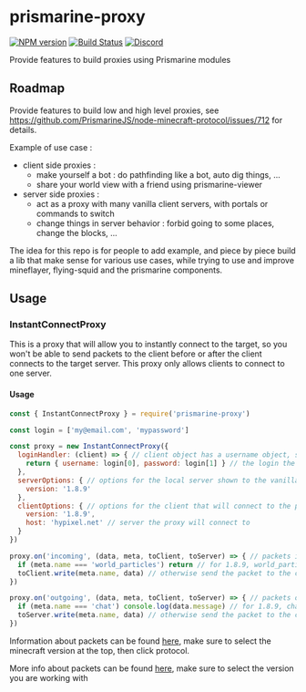 # prismarine-proxy

[![NPM version](https://img.shields.io/npm/v/prismarine-proxy.svg)](http://npmjs.com/package/prismarine-proxy)
[![Build Status](https://github.com/PrismarineJS/prismarine-proxy/workflows/CI/badge.svg)](https://github.com/PrismarineJS/prismarine-proxy/actions?query=workflow%3A%22CI%22)
[![Discord](https://img.shields.io/badge/chat-on%20discord-brightgreen.svg)](https://discord.gg/GsEFRM8)

Provide features to build proxies using Prismarine modules

## Roadmap

Provide features to build low and high level proxies, see https://github.com/PrismarineJS/node-minecraft-protocol/issues/712 for details.

Example of use case :
* client side proxies :
  * make yourself a bot : do pathfinding like a bot, auto dig things, ...
  * share your world view with a friend using prismarine-viewer
* server side proxies :
  * act as a proxy with many vanilla client servers, with portals or commands to switch
  * change things in server behavior : forbid going to some places, change the blocks, ...

The idea for this repo is for people to add example, and piece by piece build a lib that make sense for various use cases, while trying to use
and improve mineflayer, flying-squid and the prismarine components.

## Usage

### InstantConnectProxy

This is a proxy that will allow you to instantly connect to the target, so you won't be able to send packets to the client before or after the client connects to the target server. This proxy only allows clients to connect to one server.

#### Usage

```js
const { InstantConnectProxy } = require('prismarine-proxy')

const login = ['my@email.com', 'mypassword']

const proxy = new InstantConnectProxy({
  loginHandler: (client) => { // client object has a username object, so you can store usernames with their respective logins
    return { username: login[0], password: login[1] } // the login the proxy will connect to the server with
  },
  serverOptions: { // options for the local server shown to the vanilla client
    version: '1.8.9'
  },
  clientOptions: { // options for the client that will connect to the proxied server
    version: '1.8.9',
    host: 'hypixel.net' // server the proxy will connect to
  }
})

proxy.on('incoming', (data, meta, toClient, toServer) => { // packets incoming from the server to the client
  if (meta.name === 'world_particles') return // for 1.8.9, world_particles is the packet that contains particles, so by returning here, the client connected to the proxy won't get any particles
  toClient.write(meta.name, data) // otherwise send the packet to the client
})

proxy.on('outgoing', (data, meta, toClient, toServer) => { // packets outgoing from the client to the server
  if (meta.name === 'chat') console.log(data.message) // for 1.8.9, chat is the packet that the client sends to send a chat message to the server, so by using console.log, we can sniff the message before it hits the server, and even return early so it wouldn't hit the server
  toServer.write(meta.name, data) // otherwise send the packet to the client
})
```

Information about packets can be found [here](https://minecraft-data.prismarine.js.org/), make sure to select the minecraft version at the top, then click protocol.

More info about packets can be found [here](https://wiki.vg/Protocol), make sure to select the version you are working with
